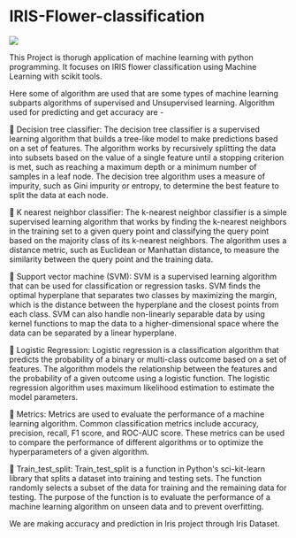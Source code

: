 # IRIS-Flower-classification

<img src="https://miro.medium.com/max/875/1*7bnLKsChXq94QjtAiRn40w.png">

This Project is thorugh application of machine learning with python programming.
It focuses on IRIS flower classification using Machine Learning with scikit tools. 


Here some of algorithm are used that are some types of machine learning subparts algorithms of supervised and Unsupervised learning.
Algorithm used for predicting and get accuracy are -

	Decision tree classifier:
The decision tree classifier is a supervised learning algorithm that builds a tree-like model to make predictions based on a set of features. The algorithm works by recursively splitting the data into subsets based on the value of a single feature until a stopping criterion is met, such as reaching a maximum depth or a minimum number of samples in a leaf node. The decision tree algorithm uses a measure of impurity, such as Gini impurity or entropy, to determine the best feature to split the data at each node.

	K nearest neighbor classifier:
The k-nearest neighbor classifier is a simple supervised learning algorithm that works by finding the k-nearest neighbors in the training set to a given query point and classifying the query point based on the majority class of its k-nearest neighbors. The algorithm uses a distance metric, such as Euclidean or Manhattan distance, to measure the similarity between the query point and the training data.

	Support vector machine (SVM):
SVM is a supervised learning algorithm that can be used for classification or regression tasks. SVM finds the optimal hyperplane that separates two classes by maximizing the margin, which is the distance between the hyperplane and the closest points from each class. SVM can also handle non-linearly separable data by using kernel functions to map the data to a higher-dimensional space where the data can be separated by a linear hyperplane.

	Logistic Regression:
Logistic regression is a classification algorithm that predicts the probability of a binary or multi-class outcome based on a set of features. The algorithm models the relationship between the features and the probability of a given outcome using a logistic function. The logistic regression algorithm uses maximum likelihood estimation to estimate the model parameters.

	Metrics:
Metrics are used to evaluate the performance of a machine learning algorithm. Common classification metrics include accuracy, precision, recall, F1 score, and ROC-AUC score. These metrics can be used to compare the performance of different algorithms or to optimize the hyperparameters of a given algorithm.

	Train_test_split:
Train_test_split is a function in Python's sci-kit-learn library that splits a dataset into training and testing sets. The function randomly selects a subset of the data for training and the remaining data for testing. The purpose of the function is to evaluate the performance of a machine learning algorithm on unseen data and to prevent overfitting.



We are making accuracy and prediction in Iris project through Iris Dataset.
